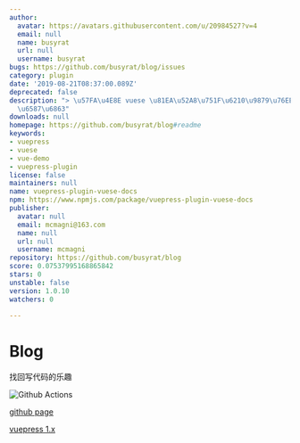 ```yaml
---
author:
  avatar: https://avatars.githubusercontent.com/u/20984527?v=4
  email: null
  name: busyrat
  url: null
  username: busyrat
bugs: https://github.com/busyrat/blog/issues
category: plugin
date: '2019-08-21T08:37:00.089Z'
deprecated: false
description: "> \u57FA\u4E8E vuese \u81EA\u52A8\u751F\u6210\u9879\u76EE\u7EC4\u4EF6\
  \u6587\u6863"
downloads: null
homepage: https://github.com/busyrat/blog#readme
keywords:
- vuepress
- vuese
- vue-demo
- vuepress-plugin
license: false
maintainers: null
name: vuepress-plugin-vuese-docs
npm: https://www.npmjs.com/package/vuepress-plugin-vuese-docs
publisher:
  avatar: null
  email: mcmagni@163.com
  name: null
  url: null
  username: mcmagni
repository: https://github.com/busyrat/blog
score: 0.07537995168865842
stars: 0
unstable: false
version: 1.0.10
watchers: 0

---
```


# Blog

找回写代码的乐趣

![Github Actions](https://github.com/busyrat/blog/workflows/Deploy%20gh-pages/badge.svg)

[github page](https://busyrat.github.io/blog/)

[vuepress 1.x](https://v1.vuepress.vuejs.org/zh/guide/global-computed.html#site)
